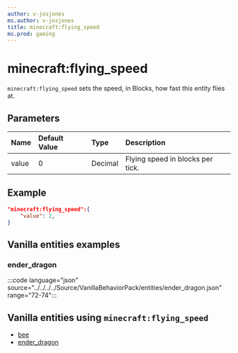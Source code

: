 ```yaml
---
author: v-josjones
ms.author: v-josjones
title: minecraft:flying_speed
ms.prod: gaming
---
```


# minecraft:flying_speed

`minecraft:flying_speed` sets the speed, in Blocks, how fast this entity flies at.

## Parameters

|Name |Default Value  |Type  |Description  |
|:----------|:----------|:----------|:----------|
|value| 0| Decimal| Flying speed in blocks per tick. |

## Example

```json
"minecraft:flying_speed":{
    "value": 2,
}
```

## Vanilla entities examples

### ender_dragon

:::code language="json" source="../../../../Source/VanillaBehaviorPack/entities/ender_dragon.json" range="72-74":::

## Vanilla entities using `minecraft:flying_speed`

- [bee](../../../../Source/VanillaBehaviorPack_Snippets/entities/bee.md)
- [ender_dragon](../../../../Source/VanillaBehaviorPack_Snippets/entities/ender_dragon.md)